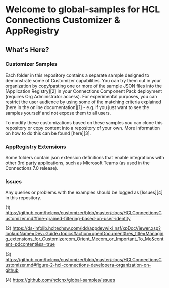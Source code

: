 # Welcome to global-samples for HCL Connections Customizer & AppRegistry

## What's Here?
### Customizer Samples
Each folder in this repository contains a separate sample designed to demonstrate some of Customizer capabilities. You can try them out in your organization by copy/pasting one or more of the sample JSON files into the [Application Registry][2] in your Connections Component Pack deployment (requires Org Administrator access). For experimental purposes, you can restrict the user audience by using some of the matching criteria explained [here in the online documentation][1] - e.g. if you just want to see the samples yourself and not expose them to all users.

To modify these customizations based on these samples you can clone this repository or copy content into a repository of your own. More information on how to do this can be found [here][3].

### AppRegistry Extensions
Some folders contain json extension definitions that enable integrations with other 3rd party applications, such as Microsoft Teams (as used in the Connections 7.0 release).

### Issues
Any queries or problems with the examples should be logged as [Issues][4] in this repository.

(1) https://github.com/hclcnx/customizer/blob/master/docs/HCLConnectionsCustomizer.md#fine-grained-filtering-based-on-user-identity

(2) https://ds-infolib.hcltechsw.com/ldd/appdevwiki.nsf/xpDocViewer.xsp?lookupName=Dev+Guide+topics#action=openDocument&res_title=Managing_extensions_for_Customizercom_Orient_Mecom_or_Important_To_Me&content=pdcontent&sa=true

(3) https://github.com/hclcnx/customizer/blob/master/docs/HCLConnectionsCustomizer.md#figure-2-hcl-connections-developers-organization-on-github

(4) https://github.com/hclcnx/global-samples/issues
